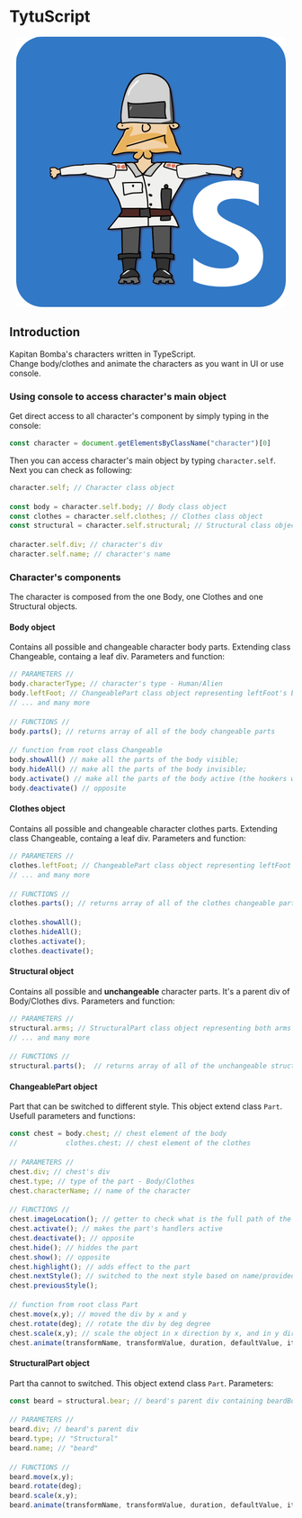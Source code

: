 # TytuScript
<span align="center">
  
  ![TytuScript](img/TytuScript_logo.png)

</span>

## Introduction
Kapitan Bomba's characters written in TypeScript. <br>
Change body/clothes and animate the characters as you want in UI or use console. 

### Using console to access character's main object
Get direct access to all character's component by simply typing in the console:

````javascript
const character = document.getElementsByClassName("character")[0]
````
Then you can access character's main object by typing `character.self`. Next you can check as following:
````typescript
character.self; // Character class object

const body = character.self.body; // Body class object
const clothes = character.self.clothes; // Clothes class object
const structural = character.self.structural; // Structural class object

character.self.div; // character's div
character.self.name; // character's name
````

### Character's components
The character is composed from the one Body, one Clothes and one Structural objects.
#### Body object
Contains all possible and changeable character body parts. Extending class Changeable, containg a leaf div. Parameters and function:
````typescript
// PARAMETERS //
body.characterType; // character's type - Human/Alien
body.leftFoot; // ChangeablePart class object representing leftFoot's body div
// ... and many more 

// FUNCTIONS //
body.parts(); // returns array of all of the body changeable parts

// function from root class Changeable
body.showAll() // make all the parts of the body visible;
body.hideAll() // make all the parts of the body invisible;
body.activate() // make all the parts of the body active (the hookers works);
body.deactivate() // opposite
````
#### Clothes object
Contains all possible and changeable character clothes parts. Extending class Changeable, containg a leaf div. Parameters and function:
````typescript
// PARAMETERS //
clothes.leftFoot; // ChangeablePart class object representing leftFoot's clothes div
// ... and many more 

// FUNCTIONS //
clothes.parts(); // returns array of all of the clothes changeable parts

clothes.showAll();
clothes.hideAll();
clothes.activate();
clothes.deactivate();
````

#### Structural object
Contains all possible and **unchangeable** character parts. It's a parent div of Body/Clothes divs. Parameters and function:
````typescript
// PARAMETERS // 
structural.arms; // StructuralPart class object representing both arms' div
// ... and many more 

// FUNCTIONS //
structural.parts();  // returns array of all of the unchangeable structural parts
````

#### ChangeablePart object
Part that can be switched to different style. This object extend class `Part`. Usefull parameters and functions:
````typescript
const chest = body.chest; // chest element of the body
//            clothes.chest; // chest element of the clothes

// PARAMETERS //
chest.div; // chest's div
chest.type; // type of the part - Body/Clothes
chest.characterName; // name of the character

// FUNCTIONS //
chest.imageLocation(); // getter to check what is the full path of the currently shown chest image
chest.activate(); // makes the part's handlers active
chest.deactivate(); // opposite 
chest.hide(); // hiddes the part
chest.show(); // opposite
chest.highlight(); // adds effect to the part
chest.nextStyle(); // switched to the next style based on name/provided parameters during character construction
chest.previousStyle();

// function from root class Part
chest.move(x,y); // moved the div by x and y 
chest.rotate(deg); // rotate the div by deg degree
chest.scale(x,y); // scale the object in x direction by x, and in y direction by y
chest.animate(transformName, transformValue, duration, defaultValue, iteration); // animate 
````

#### StructuralPart object 
Part tha cannot to switched. This object extend class `Part`. Parameters:
````typescript
const beard = structural.bear; // beard's parent div containing beardBody and beardClothes divs

// PARAMETERS //
beard.div; // beard's parent div
beard.type; // "Structural"
beard.name; // "beard"

// FUNCTIONS //
beard.move(x,y); 
beard.rotate(deg); 
beard.scale(x,y);
beard.animate(transformName, transformValue, duration, defaultValue, iteration);
````
